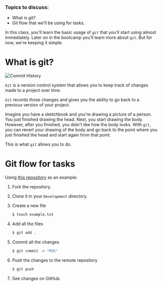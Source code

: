 ### Topics to discuss:

- What is git?
- Git flow that we'll be using for tasks.

In this class, you'll learn the basic usage of `git` that you'll start using almost immediately. Later on in the bootcamp you'll learn more about `git`. But for now, we're keeping it simple.

# What is git?

![Commit History](https://i.imgur.com/4lK3jhC.jpg)

`Git` is a version control system that allows you to keep track of changes made to a project over time.

`Git` records those changes and gives you the ability to go back to a previous version of your project.

Imagine you have a sketchbook and you're drawing a picture of a person. You just finished drawing the head. Next, you start drawing the body. However, after you finished, you didn't like how the body looks. With `git`, you can revert your drawing of the body and go back to the point where you just finished the head and start again from that point.

This is what `git` allows you to do.

# Git flow for tasks

Using [this repository](https://github.com/JoinCODED/pre-course-git) as an example:

1. Fork the repository.
2. Clone it in your `Development` directory.
3. Create a new file

   ```bash
   $ touch example.txt
   ```

4. Add all the files

   ```bash
   $ git add .
   ```

5. Commit all the changes

   ```bash
   $ git commit -m "MSG"
   ```

6. Push the changes to the remote repository

   ```bash
   $ git push
   ```

7. See changes on GitHub.
